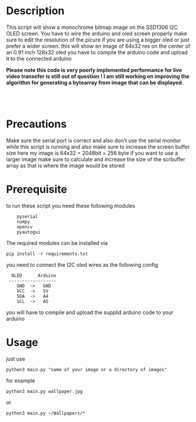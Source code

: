 # Description

This script will show a monochrome bitmap image on the SSD1306 I2C OLED screen.
You have to wire the arduino and oled screen properly
make sure to edit the resolution of the picure if you are using
a bigger oled or just prefer a wider screen.
this will show an image of 64x32 res on the center of an 0.91 inch 128x32 oled
you have to compile the arduino code and upload it to the connected arduino 

**Please note this code is very poorly implemented performance for live video transefer is still out of question ! I am still working on improving the algorithm for generating a bytearray from image that can be displayed.**

<br>
<br>

# Precautions
Make sure the serial port is correct and also don't use the serial monitor while
this script is running and also make sure to increase the screen buffer size
here my image is 64x32  = 2048bit = 256 byte
if you want to use a larger image make sure to calculate and increase the size of
the scrbuffer array as that is where the image would be stored


# Prerequisite
to run these script you need these following modules
    
        pyserial
        numpy
        opencv
        pyautogui

The required modules can be installed via

    pip install -r requirements.txt


you need to connect the I2C oled wires as the following config 

      OLED      Arduino
     ------------------   
        GND  ->   GND
        VCC  ->   5V
        SDA  ->   A4
        SCL  ->   A5

you will have to compile and upload the supplid arduino code to your arduino

# Usage
just use 

    python3 main.py "name of your image or a directory of images"

for example

    python3 main.py wallpaper.jpg
or
    
    python3 main.py ~/Wallpapers/*
